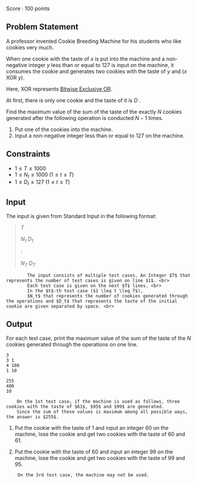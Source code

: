 Score : $100$ points

    

## Problem Statement

    

A professor invented Cookie Breeding Machine for his students who like cookies very much. 

    

When one cookie with the taste of $x$ is put into the machine and a non-negative integer $y$ less than or equal to $127$ is input on the machine,
        it consumes the cookie and generates two cookies with the taste of $y$ and ($x$ XOR $y$). 

    

Here, XOR represents [Bitwise Exclusive OR](https://en.wikipedia.org/wiki/Exclusive_or). 

    

At first, there is only one cookie and the taste of it is $D$ . 

    

Find the maximum value of the sum of the taste of the exactly $N$ cookies generated after the following operation is conducted $N-1$ times. 

    

1. Put one of the cookies into the machine.
2. Input a non-negative integer less than or equal to $127$ on the machine.

    

## Constraints

    

- $1 \leq T \leq 1000$
- $1 \leq N_t \leq 1000$ $(1 \leq t \leq T)$
- $1 \leq D_t \leq 127$ $(1 \leq t \leq T)$

    
        

## Input

        

The input is given from Standard Input in the following format:

> $T$
> 
> $N_1$ $D_1$
> 
> :
> 
> $N_T$ $D_T$
        

            The input consists of multiple test cases. An Integer $T$ that represents the number of test cases is given on line $1$. <br>
            Each test case is given on the next $T$ lines. <br>
            In the $t$-th test case ($1 \leq t \leq T$),
            $N_t$ that represents the number of cookies generated through the operations and $D_t$ that represents the taste of the initial cookie are given separated by space. <br>
        

    

    
        

## Output

        

For each test case, print the maximum value of the sum of the taste of the $N$ cookies generated through the operations on one line. 

    

    
```input1
3
3 1
4 108
1 10
```

    
```output1
255
400
10
```
    

        On the 1st test case, if the machine is used as follows, three cookies with the taste of $61$, $95$ and $99$ are generated.
        Since the sum of these values is maximum among all possible ways, the answer is $255$.
        

1. Put the cookie with the taste of $1$ and input an integer $60$ on the machine, lose the cookie and get two cookies with the taste of $60$ and $61$.
2. Put the cookie with the taste of $60$ and input an integer $99$ on the machine, lose the cookie and get two cookies with the taste of $99$ and $95$.

    

    

        On the 3rd test case, the machine may not be used.